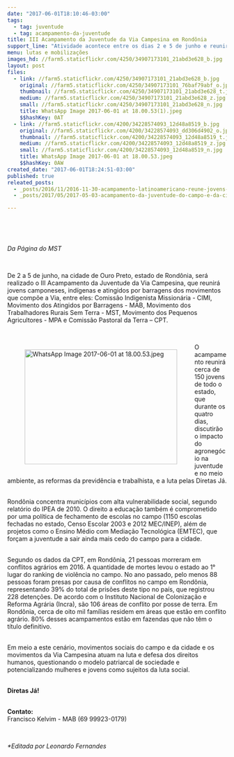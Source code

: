 ```yaml
---
date: "2017-06-01T18:10:46-03:00"
tags:
  - tag: juventude
  - tag: acampamento-da-juventude
title: III Acampamento da Juventude da Via Campesina em Rondônia
support_line: "Atividade acontece entre os dias 2 e 5 de junho e reunirá cerca de 150 jovens de todo o estado. "
menu: lutas e mobilizações
images_hd: //farm5.staticflickr.com/4250/34907173101_21abd3e628_b.jpg
layout: post
files:
  - link: //farm5.staticflickr.com/4250/34907173101_21abd3e628_b.jpg
    original: //farm5.staticflickr.com/4250/34907173101_76baf79abf_o.jpg
    thumbnail: //farm5.staticflickr.com/4250/34907173101_21abd3e628_t.jpg
    medium: //farm5.staticflickr.com/4250/34907173101_21abd3e628_z.jpg
    small: //farm5.staticflickr.com/4250/34907173101_21abd3e628_n.jpg
    title: WhatsApp Image 2017-06-01 at 18.00.53(1).jpeg
    $$hashKey: 0AT
  - link: //farm5.staticflickr.com/4200/34228574093_12d48a8519_b.jpg
    original: //farm5.staticflickr.com/4200/34228574093_dd306d4902_o.jpg
    thumbnail: //farm5.staticflickr.com/4200/34228574093_12d48a8519_t.jpg
    medium: //farm5.staticflickr.com/4200/34228574093_12d48a8519_z.jpg
    small: //farm5.staticflickr.com/4200/34228574093_12d48a8519_n.jpg
    title: WhatsApp Image 2017-06-01 at 18.00.53.jpeg
    $$hashKey: 0AW
created_date: "2017-06-01T18:24:51-03:00"
published: true
releated_posts:
  - _posts/2016/11/2016-11-30-acampamento-latinoamericano-reune-jovens-da-cloc-via-campesina.md
  - _posts/2017/05/2017-05-03-acampamento-da-juventude-do-campo-e-da-cidade-acontece-em-belem.md

---
```

<p>&nbsp;</p>

<p>&nbsp;</p>

<p><em>Da P&aacute;gina do MST</em></p>

<p>&nbsp;</p>

<p>De 2 a 5 de junho, na cidade de Ouro Preto, estado de Rond&ocirc;nia, ser&aacute; realizado o III Acampamento da Juventude da Via Campesina, que reunir&aacute; jovens camponeses, ind&iacute;genas e atingidos por barragens dos movimentos que comp&otilde;e a Via, entre eles: Comiss&atilde;o Indigenista Mission&aacute;ria - CIMI, Movimento dos Atingidos por Barragens - MAB, Movimento dos Trabalhadores Rurais Sem Terra - MST, Movimento dos Pequenos Agricultores - MPA e Comiss&atilde;o Pastoral da Terra &ndash; CPT.</p>

<p>&nbsp;</p>

<figure class="image" style="float:left"><img alt="WhatsApp Image 2017-06-01 at 18.00.53.jpeg" height="263" src="//farm5.staticflickr.com/4200/34228574093_12d48a8519_b.jpg" width="350" />
<figcaption></figcaption>
</figure>

<p>O acampamento reunir&aacute; cerca de 150 jovens de todo o estado, que durante os quatro dias, discutir&atilde;o o impacto do agroneg&oacute;cio na juventude e no meio ambiente, as reformas da previd&ecirc;ncia e trabalhista, e a luta pelas Diretas J&aacute;.</p>

<p><br />
Rond&ocirc;nia concentra munic&iacute;pios com alta vulnerabilidade social, segundo relat&oacute;rio do IPEA de 2010. O direito a educa&ccedil;&atilde;o tamb&eacute;m &eacute; comprometido por uma pol&iacute;tica de fechamento de escolas no campo (1150 escolas fechadas no estado, Censo Escolar 2003 e 2012 MEC/INEP), al&eacute;m de projetos como o Ensino M&eacute;dio com Media&ccedil;&atilde;o Tecnol&oacute;gica (EMTEC), que for&ccedil;am a juventude a sair ainda mais cedo do campo para a cidade.</p>

<p><br />
Segundo os dados da CPT, em Rond&ocirc;nia, 21 pessoas morreram em conflitos agr&aacute;rios em 2016. A quantidade de mortes levou o estado ao 1&deg; lugar do ranking de viol&ecirc;ncia no campo. No ano passado, pelo menos 88 pessoas foram presas por causa de conflitos no campo em Rond&ocirc;nia, representando 39% do total de pris&otilde;es deste tipo no pa&iacute;s, que registrou 228 deten&ccedil;&otilde;es. De acordo com o Instituto Nacional de Coloniza&ccedil;&atilde;o e Reforma Agr&aacute;ria (Incra), s&atilde;o 106 &aacute;reas de conflito por posse de terra. Em Rond&ocirc;nia, cerca de oito mil fam&iacute;lias residem em &aacute;reas que est&atilde;o em conflito agr&aacute;rio. 80% desses acampamentos est&atilde;o em fazendas que n&atilde;o t&ecirc;m o t&iacute;tulo definitivo.</p>

<p><br />
Em meio a este cen&aacute;rio, movimentos sociais do campo e da cidade e os movimentos da Via Campesina atuam na luta e defesa dos direitos humanos, questionando o modelo patriarcal de sociedade e potencializando mulheres e jovens como sujeitos da luta social.</p>

<p><br />
<strong>Diretas J&aacute;!</strong></p>

<p><br />
<strong>Contato:</strong><br />
Francisco Kelvim - MAB (69 99923-0179)</p>

<p>&nbsp;</p>

<p><em>*Editada por Leonardo Fernandes</em></p>

<div class="webpki_lacunasoftware_com" id="webpki_lacunasoftware_com" style="display: none;">&nbsp;</div>
